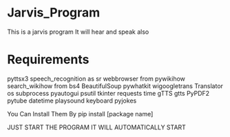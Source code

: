 # Jarvis_Program

This is a jarvis program
It will hear and speak also

# Requirements

pyttsx3
speech_recognition as sr
webbrowser
from pywikihow search_wikihow
from bs4 BeautifulSoup
pywhatkit
wigoogletrans Translator
os
subprocess
pyautogui
psutil
tkinter
requests
time
gTTS
gtts
PyPDF2
pytube
datetime
playsound
keyboard
pyjokes

You Can Install Them By pip install [package name]

JUST START THE PROGRAM IT WILL AUTOMATICALLY START  



